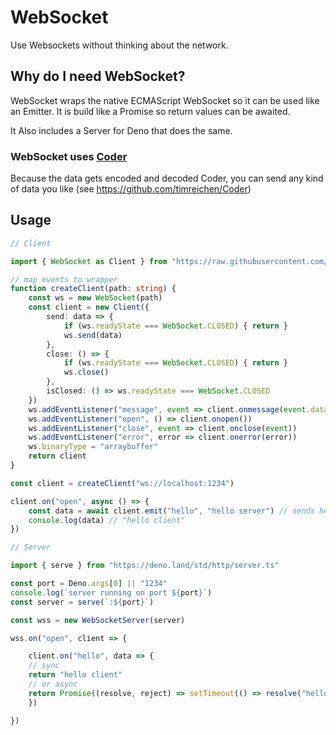 
# WebSocket

Use Websockets without thinking about the network.

## Why do I need WebSocket?

WebSocket wraps the native ECMAScript WebSocket so it can be used like an Emitter.
It is build like a Promise so return values can be awaited.

It Also includes a Server for Deno that does the same.

### WebSocket uses [Coder](https://github.com/timreichen/Coder)
Because the data gets encoded and decoded Coder, you can send any kind of data you like (see https://github.com/timreichen/Coder)

## Usage

```typescript
// Client

import { WebSocket as Client } from "https://raw.githubusercontent.com/timreichen/Coder/master/WebSocket.ts"

// map events to wrapper
function createClient(path: string) {
	const ws = new WebSocket(path)
	const client = new Client({
		send: data => {
			if (ws.readyState === WebSocket.CLOSED) { return }
			ws.send(data)
		},
		close: () => {
			if (ws.readyState === WebSocket.CLOSED) { return }
			ws.close()
		},
		isClosed: () => ws.readyState === WebSocket.CLOSED
	})
	ws.addEventListener("message", event => client.onmessage(event.data))
	ws.addEventListener("open", () => client.onopen())
	ws.addEventListener("close", event => client.onclose(event))
	ws.addEventListener("error", error => client.onerror(error))
	ws.binaryType = "arraybuffer"
	return client
}

const client = createClient("ws://localhost:1234")

client.on("open", async () => {
    const data = await client.emit("hello", "hello server") // sends hello event with data and waits for the return value
    console.log(data) // "hello client"
})

```

```typescript
// Server

import { serve } from "https://deno.land/std/http/server.ts"

const port = Deno.args[0] || "1234"
console.log(`server running on port ${port}`)
const server = serve(`:${port}`)

const wss = new WebSocketServer(server)

wss.on("open", client => {

	client.on("hello", data => {
    // sync
    return "hello client"
    // or async
    return Promise((resolve, reject) => setTimeout(() => resolve("hello client"), 1000))
	})

})


```
